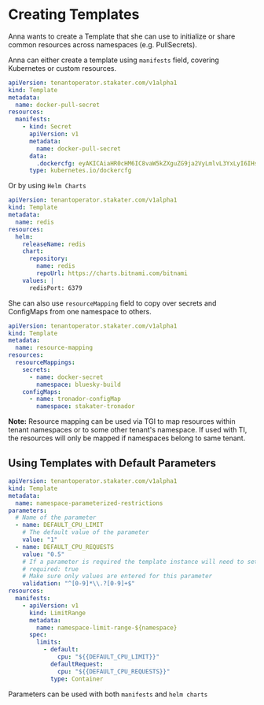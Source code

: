 # Creating Templates

Anna wants to create a Template that she can use to initialize or share common resources across namespaces (e.g. PullSecrets).

Anna can either create a template using `manifests` field, covering Kubernetes or custom resources.

```yaml
apiVersion: tenantoperator.stakater.com/v1alpha1
kind: Template
metadata:
  name: docker-pull-secret
resources:
  manifests:
    - kind: Secret
      apiVersion: v1
      metadata:
        name: docker-pull-secret
      data:
        .dockercfg: eyAKICAiaHR0cHM6IC8vaW5kZXguZG9ja2VyLmlvL3YxLyI6IHsgImF1dGgiOiAiYzNSaGEyRjBaWEk2VjI5M1YyaGhkRUZIY21WaGRGQmhjM04zYjNKayJ9Cn0K
      type: kubernetes.io/dockercfg
```

Or by using `Helm Charts`

```yaml
apiVersion: tenantoperator.stakater.com/v1alpha1
kind: Template
metadata:
  name: redis
resources:
  helm:
    releaseName: redis
    chart:
      repository:
        name: redis
        repoUrl: https://charts.bitnami.com/bitnami
    values: |
      redisPort: 6379
```

She can also use `resourceMapping` field to copy over secrets and ConfigMaps from one namespace to others.

```yaml
apiVersion: tenantoperator.stakater.com/v1alpha1
kind: Template
metadata:
  name: resource-mapping
resources:
  resourceMappings:
    secrets:
      - name: docker-secret
        namespace: bluesky-build
    configMaps:
      - name: tronador-configMap
        namespace: stakater-tronador
```

**Note:** Resource mapping can be used via TGI to map resources within tenant namespaces or to some other tenant's namespace. If used with TI, the resources will only be mapped if namespaces belong to same tenant.

## Using Templates with Default Parameters

```yaml
apiVersion: tenantoperator.stakater.com/v1alpha1
kind: Template
metadata:
  name: namespace-parameterized-restrictions
parameters:
  # Name of the parameter
  - name: DEFAULT_CPU_LIMIT
    # The default value of the parameter
    value: "1"
  - name: DEFAULT_CPU_REQUESTS
    value: "0.5"
    # If a parameter is required the template instance will need to set it
    # required: true
    # Make sure only values are entered for this parameter
    validation: "^[0-9]*\\.?[0-9]+$"
resources:
  manifests:
    - apiVersion: v1
      kind: LimitRange
      metadata:
        name: namespace-limit-range-${namespace}
      spec:
        limits:
          - default:
              cpu: "${{DEFAULT_CPU_LIMIT}}"
            defaultRequest:
              cpu: "${{DEFAULT_CPU_REQUESTS}}"
            type: Container
```

Parameters can be used with both `manifests` and `helm charts`

